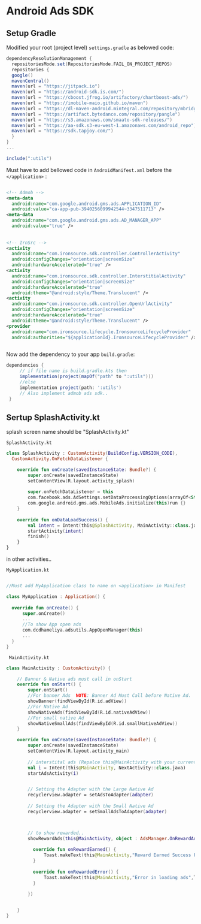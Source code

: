 
# Android Ads SDK


## Setup Gradle
Modified your root (project level)  ```settings.gradle``` as belowed code:
```groovy  
dependencyResolutionManagement {  
  repositoriesMode.set(RepositoriesMode.FAIL_ON_PROJECT_REPOS)  
  repositories {  
  google()  
  mavenCentral()  
  maven(url = "https://jitpack.io")  
  maven(url = "https://android-sdk.is.com/")  
  maven(url = "https://cboost.jfrog.io/artifactory/chartboost-ads/")  
  maven(url = "https://imobile-maio.github.io/maven")  
  maven(url = "https://dl-maven-android.mintegral.com/repository/mbridge_android_sdk_oversea")  
  maven(url = "https://artifact.bytedance.com/repository/pangle")  
  maven(url = "https://s3.amazonaws.com/smaato-sdk-releases/")  
  maven(url = "https://aa-sdk.s3-eu-west-1.amazonaws.com/android_repo")  
  maven(url = "https://sdk.tapjoy.com/")  
  }  
}
...

include(":utils")


```  


Must have to add bellowed code in ```AndroidManifest.xml```  before the ```</application>``` :
```xml

<!-- Admob -->  
<meta-data  
  android:name="com.google.android.gms.ads.APPLICATION_ID"  
  android:value="ca-app-pub-3940256099942544~3347511713" />  
<meta-data  
  android:name="com.google.android.gms.ads.AD_MANAGER_APP"  
  android:value="true" />  
  
  
<!-- IrnSrc -->  
<activity  
  android:name="com.ironsource.sdk.controller.ControllerActivity"  
  android:configChanges="orientation|screenSize"  
  android:hardwareAccelerated="true" />  
<activity  
  android:name="com.ironsource.sdk.controller.InterstitialActivity"  
  android:configChanges="orientation|screenSize"  
  android:hardwareAccelerated="true"  
  android:theme="@android:style/Theme.Translucent" />  
<activity  
  android:name="com.ironsource.sdk.controller.OpenUrlActivity"  
  android:configChanges="orientation|screenSize"  
  android:hardwareAccelerated="true"  
  android:theme="@android:style/Theme.Translucent" />  
<provider  
  android:name="com.ironsource.lifecycle.IronsourceLifecycleProvider"  
  android:authorities="${applicationId}.IronsourceLifecycleProvider" />
   
  ```


Now add the dependency to your app ```build.gradle```:
```groovy  
dependencies {  
	 // if file name is build.gradle.kts then
	 implementation(project(mapOf("path" to ":utils")))
	 //else
	 implementation project(path: ':utils')
	 // Also implement admob ads sdk..
 }  
```  

## Sertup SplashActivity.kt
splash screen name should be "SplashActivity.kt"

```SplashActivity.kt```
```kotlin   
class SplashActivity : CustomActivity(BuildConfig.VERSION_CODE),  
  CustomActivity.OnFetchDataListener {

	override fun onCreate(savedInstanceState: Bundle?) {  
		super.onCreate(savedInstanceState)
		setContentView(R.layout.activity_splash)
		
		super.onFetchDataListener = this
		com.facebook.ads.AdSettings.setDataProcessingOptions(arrayOf<String>())  
		com.google.android.gms.ads.MobileAds.initialize(this)run {}
	}
	
	override fun onDataLoadSuccess() {  
		val intent = Intent(this@SplashActivity, MainActivity::class.java)
		startActivity(intent)  
		finish()
	}
}
```

in other activities..

```MyApplication.kt```
```kotlin

//Must add MyApplication class to name on <application> in Manifest

class MyApplication : Application() {  
  
  override fun onCreate() {  
	  super.onCreate()  
	  ...
	  //To show App open ads
	  com.dcdhameliya.adsutils.AppOpenManager(this)  
	  ...
  }  
}

```

``` MainActivity.kt```

```kotlin
class MainActivity : CustomActivity() {

	// Banner & Native ads must call in onStart
	override fun onStart() {  
		super.onStart()  
		//For banner Ads  NOTE: Banner Ad Must Call before Native Ad.
		showBanner(findViewById(R.id.adView))
		//For Native Ad
		showNativeAds(findViewById(R.id.nativeAdView))  
		//For small native Ad
		showNativeSmallAds(findViewById(R.id.smallNativeAdView))  
	}

	override fun onCreate(savedInstanceState: Bundle?) {  
		super.onCreate(savedInstanceState)
		setContentView(R.layout.activity_main)
		
		// interstital ads (Repalce this@MainActivity with your current activity and NextActivity with you preffered activity)
		val i = Intent(this@MainActivity, NextActivity::class.java)
		startAdsActivity(i)


		// Setting the Adapter with the Large Native Ad  
		recyclerview.adapter = setAdsToAdapter(adapter)
	
		// Setting the Adapter with the Small Native Ad  
		recyclerview.adapter = setSmallAdsToAdapter(adapter)



		// to show rewarded..
		showRewardAds(this@MainActivity, object : AdsManager.OnRewardAdsListener {  
		  
		  override fun onRewardEarned() {  
			  Toast.makeText(this@MainActivity,"Reward Earned Success Fully",Toast.LENGTH_SHORT).show()  
		  }  
		  
		  override fun onRewardedError() {  
			  Toast.makeText(this@MainActivity,"Error in loading ads",Toast.LENGTH_SHORT).show()  
		  }
		  
		})


	}	
}

```










